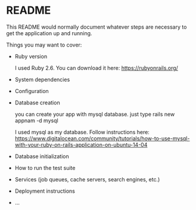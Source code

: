 # README

This README would normally document whatever steps are necessary to get the
application up and running.

Things you may want to cover:

* Ruby version

   I used Ruby 2.6. You can download it here: https://rubyonrails.org/

* System dependencies

* Configuration


* Database creation

  you can create your app with mysql database. just type rails new appnam -d mysql
  
  I used mysql as my database. Follow instructions here: https://www.digitalocean.com/community/tutorials/how-to-use-mysql-with-your-ruby-on-rails-application-on-ubuntu-14-04

* Database initialization

* How to run the test suite

* Services (job queues, cache servers, search engines, etc.)

* Deployment instructions

* ...
